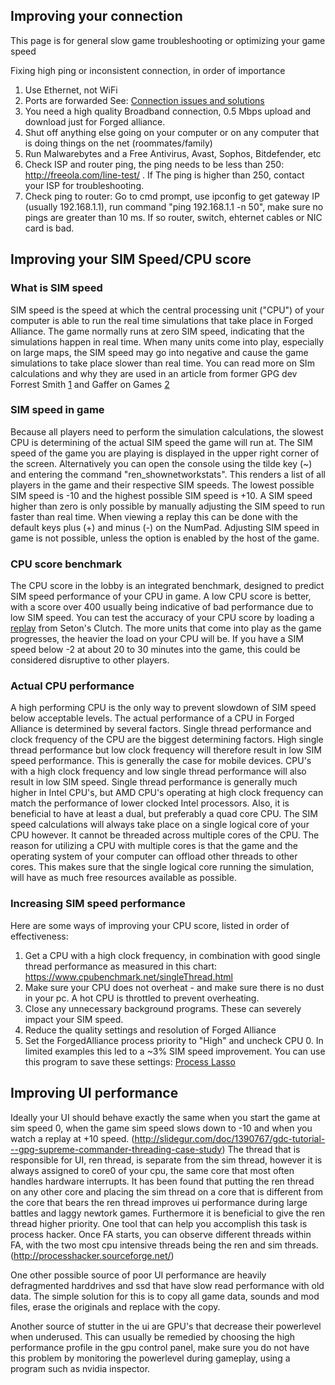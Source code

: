 ## Improving your connection

This page is for general slow game troubleshooting or optimizing your
game speed

Fixing high ping or inconsistent connection, in order of importance

1.  Use Ethernet, not WiFi
2.  Ports are forwarded See: [Connection issues and
    solutions](Connection_issues_and_solutions "wikilink")
3.  You need a high quality Broadband connection, 0.5 Mbps upload and
    download just for Forged alliance.
4.  Shut off anything else going on your computer or on any computer
    that is doing things on the net (roommates/family)
5.  Run Malwarebytes and a Free Antivirus, Avast, Sophos, Bitdefender,
    etc
6.  Check ISP and router ping, the ping needs to be less than 250:
    <http://freeola.com/line-test/> . If The ping is higher than 250,
    contact your ISP for troubleshooting.
7.  Check ping to router: Go to cmd prompt, use ipconfig to get gateway
    IP (usually 192.168.1.1), run command "ping 192.168.1.1 -n 50", make
    sure no pings are greater than 10 ms. If so router, switch, ehternet
    cables or NIC card is bad.

## Improving your SIM Speed/CPU score

### What is SIM speed

SIM speed is the speed at which the central processing unit ("CPU") of
your computer is able to run the real time simulations that take place
in Forged Alliance. The game normally runs at zero SIM speed, indicating
that the simulations happen in real time. When many units come into
play, especially on large maps, the SIM speed may go into negative and
cause the game simulations to take place slower than real time. You can
read more on SIm calculations and why they are used in an article from
former GPG dev Forrest Smith
[1](http://http://forrestthewoods.com/synchronous-rts-engines-and-a-tale-of-desyncs/)
and Gaffer on Games
[2](http://gafferongames.com/networking-for-game-programmers/floating-point-determinism/)

### SIM speed in game

Because all players need to perform the simulation calculations, the
slowest CPU is determining of the actual SIM speed the game will run at.
The SIM speed of the game you are playing is displayed in the upper
right corner of the screen. Alternatively you can open the console using
the tilde key (\~) and entering the command "ren_shownetworkstats". This
renders a list of all players in the game and their respective SIM
speeds. The lowest possible SIM speed is -10 and the highest possible
SIM speed is +10. A SIM speed higher than zero is only possible by
manually adjusting the SIM speed to run faster than real time. When
viewing a replay this can be done with the default keys plus (+) and
minus (-) on the NumPad. Adjusting SIM speed in game is not possible,
unless the option is enabled by the host of the game.

### CPU score benchmark

The CPU score in the lobby is an integrated benchmark, designed to
predict SIM speed performance of your CPU in game. A low CPU score is
better, with a score over 400 usually being indicative of bad
performance due to low SIM speed. You can test the accuracy of your CPU
score by loading a [replay](Replay_Vault_%26_Live_Games "wikilink") from
Seton's Clutch. The more units that come into play as the game
progresses, the heavier the load on your CPU will be. If you have a SIM
speed below -2 at about 20 to 30 minutes into the game, this could be
considered disruptive to other players.

### Actual CPU performance

A high performing CPU is the only way to prevent slowdown of SIM speed
below acceptable levels. The actual performance of a CPU in Forged
Alliance is determined by several factors. Single thread performance and
clock frequency of the CPU are the biggest determining factors. High
single thread performance but low clock frequency will therefore result
in low SIM speed performance. This is generally the case for mobile
devices. CPU's with a high clock frequency and low single thread
performance will also result in low SIM speed. Single thread performance
is generally much higher in Intel CPU's, but AMD CPU's operating at high
clock frequency can match the performance of lower clocked Intel
processors. Also, it is beneficial to have at least a dual, but
preferably a quad core CPU. The SIM speed calculations will always take
place on a single logical core of your CPU however. It cannot be
threaded across multiple cores of the CPU. The reason for utilizing a
CPU with multiple cores is that the game and the operating system of
your computer can offload other threads to other cores. This makes sure
that the single logical core running the simulation, will have as much
free resources available as possible.

### Increasing SIM speed performance

Here are some ways of improving your CPU score, listed in order of
effectiveness:

1.  Get a CPU with a high clock frequency, in combination with good
    single thread performance as measured in this chart:
    <https://www.cpubenchmark.net/singleThread.html>
2.  Make sure your CPU does not overheat - and make sure there is no
    dust in your pc. A hot CPU is throttled to prevent overheating.
3.  Close any unnecessary background programs. These can severely impact
    your SIM speed.
4.  Reduce the quality settings and resolution of Forged Alliance
5.  Set the ForgedAlliance process priority to "High" and uncheck CPU 0.
    In limited examples this led to a \~3% SIM speed improvement. You
    can use this program to save these settings: [Process
    Lasso](https://bitsum.com/processlasso/)

## Improving UI performance

Ideally your UI should behave exactly the same when you start the game
at sim speed 0, when the game sim speed slows down to -10 and when you
watch a replay at +10 speed.
(http://slidegur.com/doc/1390767/gdc-tutorial---gpg-supreme-commander-threading-case-study)
The thread that is responsible for UI, ren thread, is separate from the
sim thread, however it is always assigned to core0 of your cpu, the same
core that most often handles hardware interrupts. It has been found that
putting the ren thread on any other core and placing the sim thread on a
core that is different from the core that bears the ren thread improves
ui performance during large battles and laggy newtork games. Furthermore
it is beneficial to give the ren thread higher priority. One tool that
can help you accomplish this task is process hacker. Once FA starts, you
can observe different threads within FA, with the two most cpu intensive
threads being the ren and sim threads.
(http://processhacker.sourceforge.net/)

One other possible source of poor UI performance are heavily
defragmented harddrives and ssd that have slow read performance with old
data. The simple solution for this is to copy all game data, sounds and
mod files, erase the originals and replace with the copy.

Another source of stutter in the ui are GPU's that decrease their
powerlevel when underused. This can usually be remedied by choosing the
high performance profile in the gpu control panel, make sure you do not
have this problem by monitoring the powerlevel during gameplay, using a
program such as nvidia inspector.